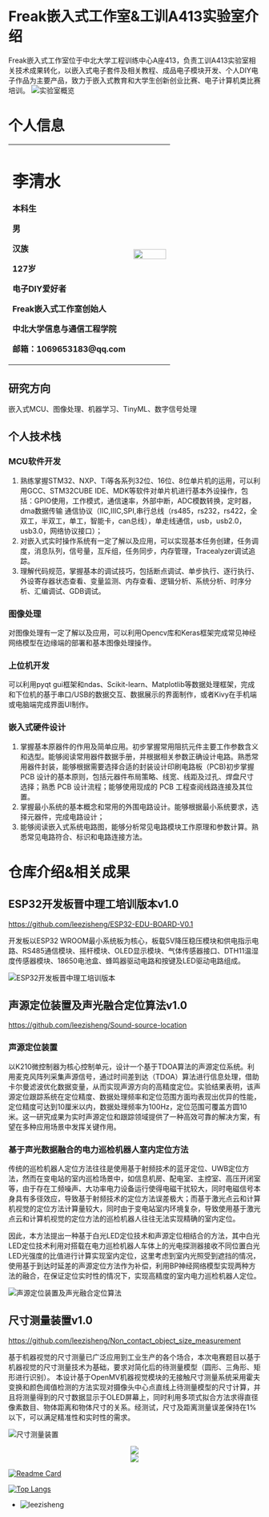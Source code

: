 # Freak嵌入式工作室&工训A413实验室介绍
  Freak嵌入式工作室位于中北大学工程训练中心A座413，负责工训A413实验室相关技术成果转化，以嵌入式电子套件及相关教程、成品电子模块开发、个人DIY电子作品为主要产品，致力于嵌入式教育和大学生创新创业比赛、电子计算机类比赛培训。
![实验室概览](https://github.com/leezisheng/leezisheng/blob/main/111.png)
# 个人信息
<table border="0">
  <tr>
    <td width="75%">
      <h1>李清水</h1>
      <p><b>本科生</b></p>
      <p><b>男</b></p>
      <p><b>汉族</b></p>
      <p><b>127岁</b></p>
      <p><b>电子DIY爱好者</b></p>
      <p><b>Freak嵌入式工作室创始人</b></p>
      <p><b>中北大学信息与通信工程学院</b></p>
      <p><b>邮箱：1069653183@qq.com</b></p>
    </td>
    <td width="50%">
      <img src="/6c2cb8b88dd6c158fcfbca3181094fa.png" width="100%">      
    </td>
  </tr>
</table>

## 研究方向
  嵌入式MCU、图像处理、机器学习、TinyML、数字信号处理
## 个人技术栈
### MCU软件开发
  1. 熟练掌握STM32、NXP、Ti等各系列32位、16位、8位单片机的运用，可以利用GCC、STM32CUBE IDE、MDK等软件对单片机进行基本外设操作，包括：GPIO使用，工作模式，通信速率，外部中断，ADC模数转换，定时器，dma数据传输 通信协议（IIC,IIIC,SPI,串行总线（rs485，rs232，rs422，全双工，半双工，单工，智能卡，can总线），单走线通信，usb，usb2.0，usb3.0，网络协议接口）；
  2. 对嵌入式实时操作系统有一定了解以及应用，可以实现基本任务创建，任务调度，消息队列，信号量，互斥组，任务同步，内存管理，Tracealyzer调试追踪。
  3. 理解代码规范，掌握基本的调试技巧，包括断点调试、单步执行、逐行执行、外设寄存器状态查看、变量监测、内存查看、逻辑分析、系统分析、时序分析、汇编调试、GDB调试。
### 图像处理
  对图像处理有一定了解以及应用，可以利用Opencv库和Keras框架完成常见神经网络模型在边缘端的部署和基本图像处理操作。 
### 上位机开发
  可以利用pyqt gui框架和ndas、Scikit-learn、Matplotlib等数据处理框架，完成和下位机的基于串口/USB的数据交互、数据展示的界面制作，或者Kivy在手机端或电脑端完成界面UI制作。 
### 嵌入式硬件设计
  1. 掌握基本原器件的作用及简单应用。初步掌握常用阻抗元件主要工作参数含义和选型。能够阅读常用器件数据手册，并根据相关参数正确设计电路。熟悉常用器件封装，能够根据需要选择合适的封装设计印刷电路板（PCB)初步掌握 PCB 设计的基本原则，包括元器件布局策略、线宽、线距及过孔、焊盘尺寸选择；熟悉 PCB 设计流程；能够使用现成的 PCB 工程查阅线路连接及其位置。
  2. 掌握最小系统的基本概念和常用的外围电路设计。能够根据最小系统要求，选择元器件，完成电路设计；
  3. 能够阅读嵌入式系统电路图，能够分析常见电路模块工作原理和参数计算。熟悉常见电路符合、标识和电路连接方法。
# 仓库介绍&相关成果
## ESP32开发板晋中理工培训版本v1.0
https://github.com/leezisheng/ESP32-EDU-BOARD-V0.1

开发板以ESP32 WROOM最小系统板为核心，板载5V降压稳压模块和供电指示电路、RS485通信模块、摇杆模块、OLED显示模块、气体传感器接口、DTH11温湿度传感器模块、18650电池盒、蜂鸣器驱动电路和按键及LED驱动电路组成。

![ESP32开发板晋中理工培训版本](https://github.com/leezisheng/leezisheng/blob/main/000.png)

## 声源定位装置及声光融合定位算法v1.0
https://github.com/leezisheng/Sound-source-location

### 声源定位装置

以K210微控制器为核心控制单元，设计一个基于TDOA算法的声源定位系统。利用麦克风阵列采集声源信号，通过时间差到达（TDOA）算法进行信息处理，借助卡尔曼滤波优化数据变量，从而实现声源方向的高精度定位。实验结果表明，该声源定位跟踪系统在定位精度、数据处理频率和定位范围方面均表现出优异的性能，定位精度可达到10厘米以内，数据处理频率为100Hz，定位范围可覆盖方圆10米。这一研究成果为实时声源定位和跟踪领域提供了一种高效可靠的解决方案，有望在多种应用场景中发挥关键作用。

### 基于声光数据融合的电力巡检机器人室内定位方法

传统的巡检机器人定位方法往往是使用基于射频技术的蓝牙定位、UWB定位方法，然而在变电站的室内巡检场景中，如信息机房、配电室、主控室、高压开闭室等，由于存在工频噪声、大功率电力设备运行使得电磁干扰较大，同时电磁信号本身具有多径效应，导致基于射频技术的定位方法误差极大；而基于激光点云和计算机视觉的定位方法计算量较大，同时由于变电站室内环境复杂，导致使用基于激光点云和计算机视觉的定位方法的巡检机器人往往无法实现精确的室内定位。

因此，本方法提出一种基于白光LED定位技术和声源定位相结合的方法，其中白光LED定位技术利用对搭载在电力巡检机器人车体上的光电探测器接收不同位置白光LED光强度的比值进行计算实现室内定位，这里考虑到室内光照受到遮挡的情况，使用基于到达时延差的声源定位方法作为补偿，利用BP神经网络模型实现两种方法的融合，在保证定位实时性的情况下，实现高精度的室内电力巡检机器人定位。

![声源定位装置及声光融合定位算法](https://github.com/leezisheng/leezisheng/blob/main/001.png)

## 尺寸测量装置v1.0

https://github.com/leezisheng/Non_contact_object_size_measurement

基于机器视觉的尺寸测量已广泛应用到工业生产的各个场合，本次电赛题目以基于机器视觉的尺寸测量技术为基础，要求对简化后的待测量模型（圆形、三角形、矩形进行识别）。
本设计基于OpenMV机器视觉模块的无接触尺寸测量系统采用霍夫变换和颜色阈值检测的方法实现对摄像头中心点直线上待测量模型的尺寸计算，并且将测量得到的尺寸数据显示于OLED屏幕上，同时利用多项式拟合方法求得直径像素数目、物体距离和物体尺寸的关系。经测试，尺寸及距离测量误差保持在1%以下，可以满足精准性和实时性的需求。

![尺寸测量装置](https://github.com/leezisheng/leezisheng/blob/main/002.png)











<div align="center"> <img src="https://github-readme-activity-graph.vercel.app/graph?username=leezisheng&theme=xcode" /> </div>
<div align="center"> <img src="https://github-readme-streak-stats.herokuapp.com/?user=leezisheng" /> </div>

[![Readme Card](https://github-readme-stats.vercel.app/api?username=leezisheng&show_icons=true&title_color=ffffff&icon_color=bb2acf&text_color=daf7dc&bg_color=151515)](https://github.com/anuraghazra/github-readme-stats)

[![Top Langs](https://github-readme-stats.vercel.app/api/top-langs/?username=leezisheng&layout=compact&exclude_repo=leezisheng.github.io&title_color=ffffff&icon_color=bb2acf&text_color=daf7dc&bg_color=151515)](https://github.com/anuraghazra/github-readme-stats)

+ ![leezisheng](https://komarev.com/ghpvc/?username=leezisheng)
